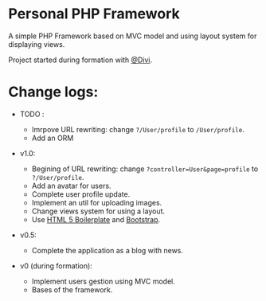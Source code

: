 Personal PHP Framework
======================

A simple PHP Framework based on MVC model and using layout system for displaying views.

Project started during formation with [@Divi](https://github.com/Divi).

# Change logs:
- TODO :
	- Imrpove URL rewriting: change `?/User/profile` to `/User/profile`.
	- Add an ORM

- v1.0:
	- Begining of URL rewriting: change `?controller=User&page=profile` to `?/User/profile`.
	- Add an avatar for users.
	- Complete user profile update.
	- Implement an util for uploading images.
	- Change views system for using a layout.
	- Use [HTML 5 Boilerplate](http://html5boilerplate.com/) and [Bootstrap](http://getbootstrap.com/).

- v0.5:
	- Complete the application as a blog with news.

- v0 (during formation):
	- Implement users gestion using MVC model.
	- Bases of the framework.